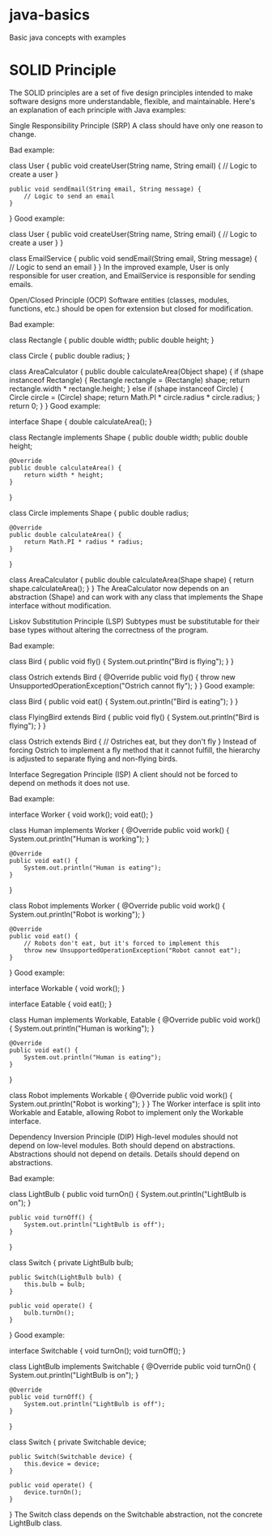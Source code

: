 # java-basics
 Basic java concepts with examples

 # SOLID Principle
 The SOLID principles are a set of five design principles intended to make software designs more understandable, flexible, and maintainable. Here's an explanation of each principle with Java examples:


Single Responsibility Principle (SRP) A class should have only one reason to change.

Bad example:


class User {
    public void createUser(String name, String email) {
        // Logic to create a user
    }

    public void sendEmail(String email, String message) {
        // Logic to send an email
    }
}
Good example:


class User {
    public void createUser(String name, String email) {
        // Logic to create a user
    }
}

class EmailService {
    public void sendEmail(String email, String message) {
        // Logic to send an email
    }
}
In the improved example, User is only responsible for user creation, and EmailService is responsible for sending emails.


Open/Closed Principle (OCP) Software entities (classes, modules, functions, etc.) should be open for extension but closed for modification.

Bad example:


class Rectangle {
    public double width;
    public double height;
}

class Circle {
    public double radius;
}

class AreaCalculator {
    public double calculateArea(Object shape) {
        if (shape instanceof Rectangle) {
            Rectangle rectangle = (Rectangle) shape;
            return rectangle.width * rectangle.height;
        } else if (shape instanceof Circle) {
            Circle circle = (Circle) shape;
            return Math.PI * circle.radius * circle.radius;
        }
        return 0;
    }
}
Good example:


interface Shape {
    double calculateArea();
}

class Rectangle implements Shape {
    public double width;
    public double height;

    @Override
    public double calculateArea() {
        return width * height;
    }
}

class Circle implements Shape {
    public double radius;

    @Override
    public double calculateArea() {
        return Math.PI * radius * radius;
    }
}

class AreaCalculator {
    public double calculateArea(Shape shape) {
        return shape.calculateArea();
    }
}
The AreaCalculator now depends on an abstraction (Shape) and can work with any class that implements the Shape interface without modification.


Liskov Substitution Principle (LSP) Subtypes must be substitutable for their base types without altering the correctness of the program.

Bad example:


class Bird {
    public void fly() {
        System.out.println("Bird is flying");
    }
}

class Ostrich extends Bird {
    @Override
    public void fly() {
        throw new UnsupportedOperationException("Ostrich cannot fly");
    }
}
Good example:


class Bird {
    public void eat() {
        System.out.println("Bird is eating");
    }
}

class FlyingBird extends Bird {
    public void fly() {
        System.out.println("Bird is flying");
    }
}

class Ostrich extends Bird {
    // Ostriches eat, but they don't fly
}
Instead of forcing Ostrich to implement a fly method that it cannot fulfill, the hierarchy is adjusted to separate flying and non-flying birds.


Interface Segregation Principle (ISP) A client should not be forced to depend on methods it does not use.

Bad example:


interface Worker {
    void work();
    void eat();
}

class Human implements Worker {
    @Override
    public void work() {
        System.out.println("Human is working");
    }

    @Override
    public void eat() {
        System.out.println("Human is eating");
    }
}

class Robot implements Worker {
    @Override
    public void work() {
        System.out.println("Robot is working");
    }

    @Override
    public void eat() {
        // Robots don't eat, but it's forced to implement this
        throw new UnsupportedOperationException("Robot cannot eat");
    }
}
Good example:


interface Workable {
    void work();
}

interface Eatable {
    void eat();
}

class Human implements Workable, Eatable {
    @Override
    public void work() {
        System.out.println("Human is working");
    }

    @Override
    public void eat() {
        System.out.println("Human is eating");
    }
}

class Robot implements Workable {
    @Override
    public void work() {
        System.out.println("Robot is working");
    }
}
The Worker interface is split into Workable and Eatable, allowing Robot to implement only the Workable interface.


Dependency Inversion Principle (DIP) High-level modules should not depend on low-level modules. Both should depend on abstractions. Abstractions should not depend on details. Details should depend on abstractions.

Bad example:


class LightBulb {
    public void turnOn() {
        System.out.println("LightBulb is on");
    }

    public void turnOff() {
        System.out.println("LightBulb is off");
    }
}

class Switch {
    private LightBulb bulb;

    public Switch(LightBulb bulb) {
        this.bulb = bulb;
    }

    public void operate() {
        bulb.turnOn();
    }
}
Good example:


interface Switchable {
    void turnOn();
    void turnOff();
}

class LightBulb implements Switchable {
    @Override
    public void turnOn() {
        System.out.println("LightBulb is on");
    }

    @Override
    public void turnOff() {
        System.out.println("LightBulb is off");
    }
}

class Switch {
    private Switchable device;

    public Switch(Switchable device) {
        this.device = device;
    }

    public void operate() {
        device.turnOn();
    }
}
The Switch class depends on the Switchable abstraction, not the concrete LightBulb class.
